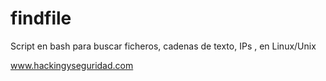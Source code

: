 # findfile

Script en bash para buscar ficheros, cadenas de texto, IPs ,  en Linux/Unix 

www.hackingyseguridad.com




